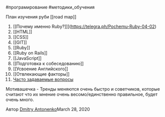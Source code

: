 #програмирование 
#методики_обучения 


План изучения руби
[[road map]]
1.  [[Почему именно Ruby?]]](https://telegra.ph/Pochemu-Ruby-04-02)
2.  [[HTML]]
3.  [[CSS]]
4.  [[GIT]]
5.  [[Ruby]]
6.  [[Ruby on Rails]]
7.  [[JavaScript]]
8.  [[Подготовка к собеседованию]]
9.  [[Усвоение Английского]]
10. [[Отвлекающие факторы]]
11.  [Часто задаваемые вопросы](https://telegra.ph/Otvety-na-voprosy-03-30-2)

Мотивашечка - Тренды меняются очень быстро и советчиков, которые считают что их мнение очень весомо/единственно правильное, будет очень много.


Автор [Dmitry Antonenko](https://t.me/antonenko_dima)March 28, 2020
